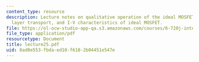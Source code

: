 ```yaml
---
content_type: resource
description: Lecture notes on qualitative operation of the ideal MOSFET, inversion
  layer transport, and I-V characteristics of ideal MOSFET.
file: https://ol-ocw-studio-app-qa.s3.amazonaws.com/courses/6-720j-integrated-microelectronic-devices-spring-2007/8ad0e553fbdaed10f6102b04451e547e_lecture25.pdf
file_type: application/pdf
resourcetype: Document
title: lecture25.pdf
uid: 8ad0e553-fbda-ed10-f610-2b04451e547e
---
```

